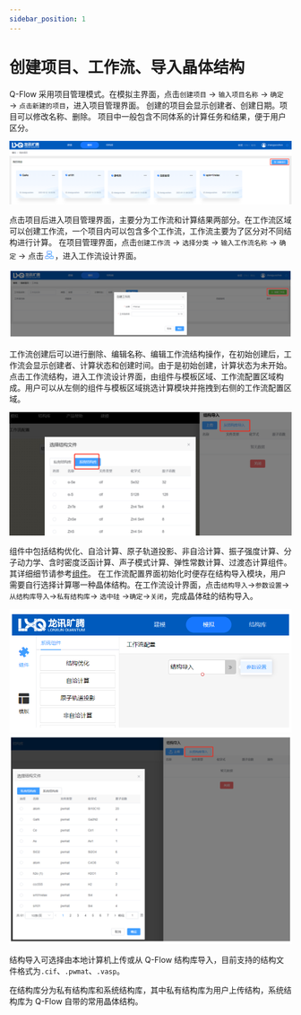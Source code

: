 ```yaml
---
sidebar_position: 1
---
```


# 创建项目、工作流、导入晶体结构

Q-Flow 采用项目管理模式。在模拟主界面，点击`创建项目` → `输入项目名称` → `确定` → `点击新建的项目`，进入项目管理界面。
创建的项目会显示创建者、创建日期。项目可以修改名称、删除。
项目中一般包含不同体系的计算任务和结果，便于用户区分。

![create1](images/qflow_create1.png)
<!-- <img src={require('./images/图片5.png').default} /> 
<img src={require('./images/图片6.png').default} />  
<img src={require('./images/图片7.png').default} />    -->

点击项目后进入项目管理界面，主要分为工作流和计算结果两部分。在工作流区域可以创建工作流，一个项目内可以包含多个工作流，工作流主要为了区分对不同结构进行计算。
在项目管理界面，点击`创建工作流` → `选择分类` → `输入工作流名称` → `确定` → 点击![create1](images/qflow_create3.png)，进入工作流设计界面。

![create1](images/qflow_create2.png)
<!-- <img src={require('./images/图片8.png').default} />    -->

工作流创建后可以进行删除、编辑名称、编辑工作流结构操作，在初始创建后，工作流会显示创建者、计算状态和创建时间。由于是初始创建，计算状态为未开始。
点击工作流结构，进入工作流设计界面，由组件与模板区域、工作流配置区域构成。用户可以从左侧的组件与模板区域挑选计算模块并拖拽到右侧的工作流配置区域。

![create1](images/图片11.png)
<!-- <img src={require('./images/图片9.png').default} />    -->

组件中包括结构优化、自洽计算、原子轨道投影、非自洽计算、振子强度计算、分子动力学、含时密度泛函计算、声子模式计算、弹性常数计算、过渡态计算组件。其详细细节请参考[组件](./组件/PWmat/qflow_component_pwmat_relax)。
在工作流配置界面初始化时便存在结构导入模块，用户需要自行选择计算哪一种晶体结构。在工作流设计界面，点击`结构导入`→`参数设置`→ `从结构库导入`→`私有结构库`→ `选中硅` →`确定`→`关闭`，完成晶体硅的结构导入。

![create1](images/qflow_create4.png)
![create1](images/qflow_create5.png)
<!-- <img src={require('./images/图片10.png').default} width="70%" />
<img src={require('./images/图片11.png').default} width="80%" /> -->
结构导入可选择由本地计算机上传或从 Q-Flow 结构库导入，目前支持的结构文件格式为`.cif`、`.pwmat`、`.vasp`。

在结构库分为私有结构库和系统结构库，其中私有结构库为用户上传结构，系统结构库为 Q-Flow 自带的常用晶体结构。